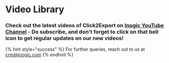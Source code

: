 # Video Library

### Check out the latest videos of Click2Export on [Inogic YouTube Channel](https://www.youtube.com/channel/UCM4V7ousgLSu1hbOEv4DUuQ?sub\_confirmation=1) - Do subscribe, and don't forget to click on that bell icon to get regular updates on our new videos!

{% hint style="success" %}
For further queries, reach out to us at [crm@inogic.com](mailto:crm@inogic.com)
{% endhint %}
